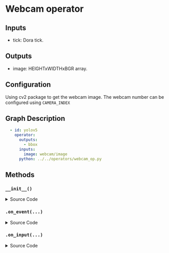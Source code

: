 
 
# Webcam operator

## Inputs

- tick: Dora tick.

## Outputs

- image: HEIGHTxWIDTHxBGR array.

## Configuration

Using cv2 package to get the webcam image. The webcam number can be configured using `CAMERA_INDEX`

## Graph Description

```yaml
  - id: yolov5
    operator: 
      outputs:
        - bbox
      inputs:
        image: webcam/image
      python: ../../operators/webcam_op.py
```


<!---
This file is auto-generated using:
node .scripts/generate-python-operator-doc.js
-->

## Methods

### `__init__()`



<details>
  <summary>Source Code</summary>

```python
    def __init__(self):
        self.video_capture = cv2.VideoCapture(int(DEVICE_INDEX))
        self.video_capture.set(cv2.CAP_PROP_FRAME_WIDTH, OUTPUT_WIDTH)
        self.video_capture.set(cv2.CAP_PROP_FRAME_HEIGHT, OUTPUT_HEIGHT)


```

</details>

### `.on_event(...)`



<details>
  <summary>Source Code</summary>

```python

    def on_event(
        self,
        dora_event: dict,
        send_output: Callable[[str, bytes], None],
    ) -> DoraStatus:
        if dora_event["type"] == "INPUT":
            return self.on_input(dora_event, send_output)
        return DoraStatus.CONTINUE


```

</details>


### `.on_input(...)`



<details>
  <summary>Source Code</summary>

```python

    def on_input(
        self,
        dora_input: dict,
        send_output: Callable[[str, bytes], None],
    ):
        ret, frame = self.video_capture.read()
        if ret:
            frame = cv2.resize(frame, (OUTPUT_WIDTH, OUTPUT_HEIGHT))
            frame = cv2.cvtColor(frame, cv2.COLOR_BGR2BGRA)
            send_output(
                "image",
                pa.array(frame.ravel()),
                dora_input["metadata"],
            )
        else:
            print("could not get webcam.")
        return DoraStatus.CONTINUE


```

</details>




<!---
This file is auto-generated using:
node .scripts/generate-python-operator-doc.js
-->
